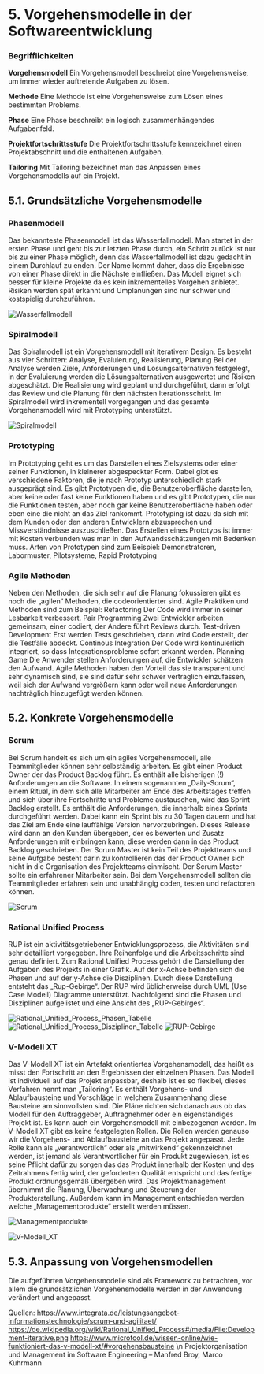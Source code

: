 # 5. Vorgehensmodelle in der Softwareentwicklung
### Begrifflichkeiten

**Vorgehensmodell**
Ein Vorgehensmodell beschreibt eine Vorgehensweise, um immer wieder auftretende Aufgaben zu lösen.

**Methode**
Eine Methode ist eine Vorgehensweise zum Lösen eines bestimmten Problems.

**Phase**
Eine Phase beschreibt ein logisch zusammenhängendes Aufgabenfeld.

**Projektfortschrittsstufe**
Die Projektfortschrittsstufe kennzeichnet einen Projektabschnitt und die enthaltenen Aufgaben.

**Tailoring**
Mit Tailoring bezeichnet man das Anpassen eines Vorgehensmodells auf ein Projekt.

## 5.1. Grundsätzliche Vorgehensmodelle
### Phasenmodell
Das bekannteste Phasenmodell ist das Wasserfallmodell. Man startet in der ersten Phase und geht bis zur letzten Phase durch, ein Schritt zurück ist nur bis zu einer Phase möglich, denn das Wasserfallmodell ist dazu gedacht in einem Durchlauf zu enden. Der Name kommt daher, dass die Ergebnisse von einer Phase direkt in die Nächste einfließen. Das Modell eignet sich besser für kleine Projekte da es kein inkrementelles Vorgehen anbietet. Risiken werden spät erkannt und Umplanungen sind nur schwer und kostspielig durchzuführen.

![Wasserfallmodell](Wasserfallmodell.PNG)
 
### Spiralmodell
Das Spiralmodell ist ein Vorgehensmodell mit iterativem Design. Es besteht aus vier Schritten:
Analyse, Evaluierung, Realisierung, Planung
Bei der Analyse werden Ziele, Anforderungen und Lösungsalternativen festgelegt, in der Evaluierung werden die Lösungsalternativen ausgewertet und Risiken abgeschätzt. Die Realisierung wird geplant und durchgeführt, dann erfolgt das Review und die Planung für den nächsten Iterationsschritt. Im Spiralmodell wird inkrementell vorgegangen und das gesamte Vorgehensmodell wird mit Prototyping unterstützt.

![Spiralmodell](Spiralmodell.PNG)

### Prototyping
Im Prototyping geht es um das Darstellen eines Zielsystems oder einer seiner Funktionen, in kleinerer abgespeckter Form. Dabei gibt es verschiedene Faktoren, die je nach Prototyp unterschiedlich stark ausgeprägt sind. Es gibt Prototypen die, die Benutzeroberfläche darstellen, aber keine oder fast keine Funktionen haben und es gibt Prototypen, die nur die Funktionen testen, aber noch gar keine Benutzeroberfläche haben oder eben eine die nicht an das Ziel rankommt. Prototyping ist dazu da sich mit dem Kunden oder den anderen Entwicklern abzusprechen und Missverständnisse auszuschließen. Das Erstellen eines Prototyps ist immer mit Kosten verbunden was man in den Aufwandsschätzungen mit Bedenken muss. Arten von Prototypen sind zum Beispiel:
Demonstratoren, Labormuster, Pilotsysteme, Rapid Prototyping

### Agile Methoden
Neben den Methoden, die sich sehr auf die Planung fokussieren gibt es noch die „agilen“ Methoden, die codeorientierter sind. Agile Praktiken und Methoden sind zum Beispiel:
Refactoring
Der Code wird immer in seiner Lesbarkeit verbessert.
Pair Programming
Zwei Entwickler arbeiten gemeinsam, einer codiert, der Andere führt Reviews durch.
Test-driven Development
Erst werden Tests geschrieben, dann wird Code erstellt, der die Testfälle abdeckt.
Continous Integration
Der Code wird kontinuierlich integriert, so dass Integrationsprobleme sofort erkannt werden.
Planning Game
Die Anwender stellen Anforderungen auf, die Entwickler schätzen den Aufwand.
Agile Methoden haben den Vorteil das sie transparent und sehr dynamisch sind, sie sind dafür sehr schwer vertraglich einzufassen, weil sich der Aufwand vergrößern kann oder weil neue Anforderungen nachträglich hinzugefügt werden können.

## 5.2. Konkrete Vorgehensmodelle
### Scrum
Bei Scrum handelt es sich um ein agiles Vorgehensmodell, alle Teammitglieder können sehr selbständig arbeiten. Es gibt einen Product Owner der das Product Backlog führt. Es enthält alle bisherigen (!) Anforderungen an die Software. In einem sogenannten „Daily-Scrum“, einem Ritual, in dem sich alle Mitarbeiter am Ende des Arbeitstages treffen und sich über ihre Fortschritte und Probleme austauschen, wird das Sprint Backlog erstellt. Es enthält die Anforderungen, die innerhalb eines Sprints durchgeführt werden. Dabei kann ein Sprint bis zu 30 Tagen dauern und hat das Ziel am Ende eine lauffähige Version hervorzubringen. Dieses Release wird dann an den Kunden übergeben, der es bewerten und Zusatz Anforderungen mit einbringen kann, diese werden dann in das Product Backlog geschrieben. Der Scrum Master ist kein Teil des Projektteams und seine Aufgabe besteht darin zu kontrollieren das der Product Owner sich nicht in die Organisation des Projektteams einmischt. Der Scrum Master sollte ein erfahrener Mitarbeiter sein. Bei dem Vorgehensmodell sollten die Teammitglieder erfahren sein und unabhängig coden, testen und refactoren können.

![Scrum](Scrum.png)

### Rational Unified Process
RUP ist ein aktivitätsgetriebener Entwicklungsprozess, die Aktivitäten sind sehr detailliert vorgegeben. Ihre Reihenfolge und die Arbeitsschritte sind genau definiert. Zum Rational Unified Process gehört die Darstellung der Aufgaben des Projekts in einer Grafik. Auf der x-Achse befinden sich die Phasen und auf der y-Achse die Disziplinen. Durch diese Darstellung entsteht das „Rup-Gebirge“. Der RUP wird üblicherweise durch UML (Use Case Modell) Diagramme unterstützt.
Nachfolgend sind die Phasen und Disziplinen aufgelistet und eine Ansicht des „RUP-Gebirges“.

![Rational_Unified_Process_Phasen_Tabelle](Rational_Unified_Process_Phasen_Tabelle.PNG)
![Rational_Unified_Process_Disziplinen_Tabelle](Rational_Unified_Process_Disziplinen_Tabelle.PNG)
![RUP-Gebirge](RUP-Gebirge.png)

### V-Modell XT
Das V-Modell XT ist ein Artefakt orientiertes Vorgehensmodell, das heißt es misst den Fortschritt an den Ergebnissen der einzelnen Phasen. Das Modell ist individuell auf das Projekt anpassbar, deshalb ist es so flexibel, dieses Verfahren nennt man „Tailoring“. Es enthält Vorgehens- und Ablaufbausteine und Vorschläge in welchem Zusammenhang diese Bausteine am sinnvollsten sind. Die Pläne richten sich danach aus ob das Modell für den Auftraggeber, Auftragnehmer oder ein eigenständiges Projekt ist. Es kann auch ein Vorgehensmodell mit einbezogenen werden. Im V-Modell XT gibt es keine festgelegten Rollen. Die Rollen werden genauso wir die Vorgehens- und Ablaufbausteine an das Projekt angepasst. Jede Rolle kann als „verantwortlich“ oder als „mitwirkend“ gekennzeichnet werden, ist jemand als Verantwortlicher für ein Produkt zugewiesen, ist es seine Pflicht dafür zu sorgen das das Produkt innerhalb der Kosten und des Zeitrahmens fertig wird, der geforderten Qualität entspricht und das fertige Produkt ordnungsgemäß übergeben wird.
Das Projektmanagement übernimmt die Planung, Überwachung und Steuerung der Produkterstellung. Außerdem kann im Management entschieden werden welche „Managementprodukte“ erstellt werden müssen.

![Managementprodukte](Managementprodukte.PNG)

![V-Modell_XT](V-Modell_XT.PNG)

## 5.3. Anpassung von Vorgehensmodellen
Die aufgeführten Vorgehensmodelle sind als Framework zu betrachten, vor allem die grundsätzlichen Vorgehensmodelle werden in der Anwendung verändert und angepasst.

Quellen: 
https://www.integrata.de/leistungsangebot-informationstechnologie/scrum-und-agilitaet/
https://de.wikipedia.org/wiki/Rational_Unified_Process#/media/File:Development-iterative.png
https://www.microtool.de/wissen-online/wie-funktioniert-das-v-modell-xt/#vorgehensbausteine \n
Projektorganisation und Management im Software Engineering – Manfred Broy, Marco Kuhrmann

